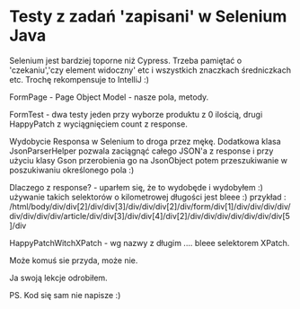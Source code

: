 # Testy z zadań 'zapisani' w Selenium Java

Selenium jest bardziej toporne niż Cypress. Trzeba pamiętać o 'czekaniu','czy element widoczny' etc i wszystkich znaczkach średniczkach etc.
Trochę rekompensuje to IntelliJ :)

FormPage - Page Object Model - nasze pola, metody.

FormTest - dwa testy jeden przy wyborze produktu z 0 ilością, drugi HappyPatch z wyciągnięciem count z response.

Wydobycie Responsa w Selenium to droga przez mękę. 
Dodatkowa klasa JsonParserHelper pozwala zaciągnąć całego JSON'a z response i przy użyciu klasy Gson przerobienia go na JsonObject
potem przeszukiwanie w poszukiwaniu określonego pola :) 

Dlaczego z response? - uparłem się, że to wydobęde i wydobyłem :) 
używanie takich selektorów o kilometrowej długości jest bleee :) 
przykład : /html/body/div/div[2]/div/div[3]/div/div/div[2]/div/form/div[1]/div/div/div/div/div/div/div/div/article/div/div[3]/div/div[4]/div[2]/div/div/div/div/div/div/div[5]/div

HappyPatchWitchXPatch - wg nazwy z długim .... bleee selektorem XPatch.

Może komuś sie przyda, może nie. 

Ja swoją lekcje odrobiłem.

PS. Kod się sam nie napisze :) 
